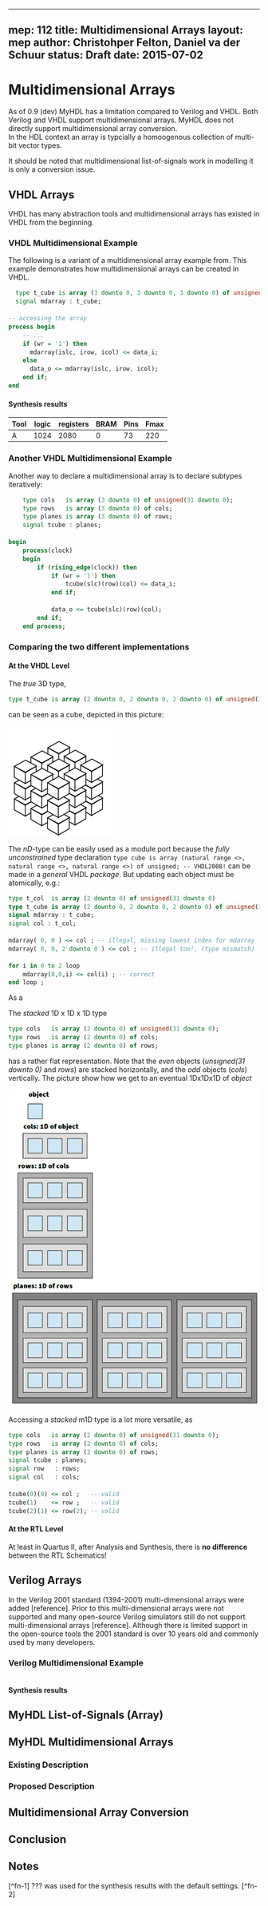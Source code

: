 
---
mep: 112
title: Multidimensional Arrays
layout: mep 
author: Christohper Felton, Daniel va der Schuur
status: Draft
date: 2015-07-02
---

Multidimensional Arrays
========================

As of 0.9 (dev) MyHDL has a limitation compared to Verilog and 
VHDL.  Both Verilog and VHDL support multidimensional arrays.
MyHDL does not directly support multidimensional array conversion.  
In the HDL context an array is typcially a homoogenous collection
of multi-bit vector types.

<!-- 
  need some term definition on vectors and arrays, and introduction
  and links to the list-of-signal (LoS) documentation.
-->

It should be noted that multidimensional list-of-signals work in 
modelling it is only a conversion issue.

VHDL Arrays
-----------
VHDL has many abstraction tools and multidimensional arrays has
existed in VHDL from the beginning.

### VHDL Multidimensional Example
The following is a variant of a multidimensional array example
from.  This example demonstrates how multidimensional arrays 
can be created in VHDL. 
    
```vhdl
  type t_cube is array (3 downto 0, 3 downto 0, 3 downto 0) of unsigned(31 downto 0);
  signal mdarray : t_cube;  

-- accessing the array
process begin
    -- ...
    if (wr = '1') then
      mdarray(islc, irow, icol) <= data_i;
    else
      data_o <= mdarray(islc, irow, icol);
    end if; 
end
```

#### Synthesis results

| Tool |logic |registers |BRAM |Pins |Fmax|
| ---- |----- |--------- |---- |---- |----|
| A    |1024  |2080      |0    |73   |220 |


### Another VHDL Multidimensional Example
Another way to declare a multidimensional array is to declare subtypes iteratively:
```VHDL
	type cols   is array (3 downto 0) of unsigned(31 downto 0);
	type rows   is array (3 downto 0) of cols;
	type planes is array (3 downto 0) of rows;
	signal tcube : planes;

begin
	process(clock)
	begin
		if (rising_edge(clock)) then
			if (wr = '1') then
				tcube(slc)(row)(col) <= data_i;
			end if;

			data_o <= tcube(slc)(row)(col);
		end if;
	end process;
```
###  Comparing the two different implementations
#### At the VHDL Level
The _true_ 3D type,
```VHDL
type t_cube is array (2 downto 0, 2 downto 0, 2 downto 0) of unsigned(31 downto 0)
``` 
can be seen as a cube, depicted in this picture:   

![3 * 3 * 3 objects](./cube-matrix-cropped.png)

The _nD_-type can be easily used as a module port because the _fully unconstrained_ type declaration ```type cube is array (natural range <>, natural range <>, natural range <>) of unsigned; -- VHDL2008!```
can be made in a _general_ VHDL _package_. 
But updating each object must be atomically, e.g.:
```VHDL
type t_col  is array (2 downto 0) of unsigned(31 downto 0)
type t_cube is array (2 downto 0, 2 downto 0, 2 downto 0) of unsigned(31 downto 0)
signal mdarray : t_cube;
signal col : t_col;

mdarray( 0, 0 ) <= col ; -- illegal, missing lowest index for mdarray
mdarray( 0, 0, 2 downto 0 ) <= col ; -- illegal too!, (type mismatch)

for i in 0 to 2 loop
	mdarray(0,0,i) <= col(i) ; -- correct
end loop ;
```
As a    

The _stacked_ 1D x 1D x 1D type 
```VHDL
type cols   is array (2 downto 0) of unsigned(31 downto 0);
type rows   is array (2 downto 0) of cols;
type planes is array (2 downto 0) of rows;
```
has a rather flat representation. Note that the _even_ objects  (_unsigned(31 downto 0)_ and _rows_) are stacked horizontally, and the _odd_ objects (_cols_) vertically.  The picture show how we get to an eventual 1Dx1Dx1D of _object_

![3 * (3 * (3 objects))](./expanded-stacked_1D-hor.png)

Accessing a _stacked_ m1D type is a lot more versatile, as
```VHDL
type cols   is array (2 downto 0) of unsigned(31 downto 0);
type rows   is array (2 downto 0) of cols;
type planes is array (2 downto 0) of rows;
signal tcube : planes;
signal row   : rows;
signal col   : cols;

tcube(0)(0) <= col ;   -- valid
tcube(1)    <= row ;   -- valid
tcube(2)(1) <= row(2); -- valid
```

#### At the RTL Level
At least in Quartus II, after Analysis and Synthesis, there is **no difference** between the RTL Schematics!  


Verilog Arrays
--------------
In the Verilog 2001 standard (1394-2001) multi-dimensional arrays
were added [reference].  Prior to this multi-dimensional arrays 
were not supported and many open-source Verilog simulators still
do not support multi-dimensional arrays [reference].  Although there
is limited support in the open-source tools the 2001 standard is 
over 10 years old and commonly used by many developers.

### Verilog Multidimensional Example

```verilog
```

#### Synthesis results

<!-- include synthesis results for vhdl and verilog -->

MyHDL List-of-Signals (Array)
-----------------------------
<!-- review exisiting LoS and any conversion info -->

MyHDL Multidimensional Arrays
-----------------------------

### Existing Description
<!-- review exsisting options and limitations
md-arrays can be used in modeling, but not conversion
-->

### Proposed Description

<!-- list-of-list-of-signals convertible 
describe how the md-arrays are built and the expected 
conversion results.
-->


Multidimensional Array Conversion
---------------------------------
<!-- all the gruesome details about conversion and target types -->


Conclusion
----------


Notes
-----
[^fn-1] ??? was used for the synthesis results with the default settings.
[^fn-2] 
